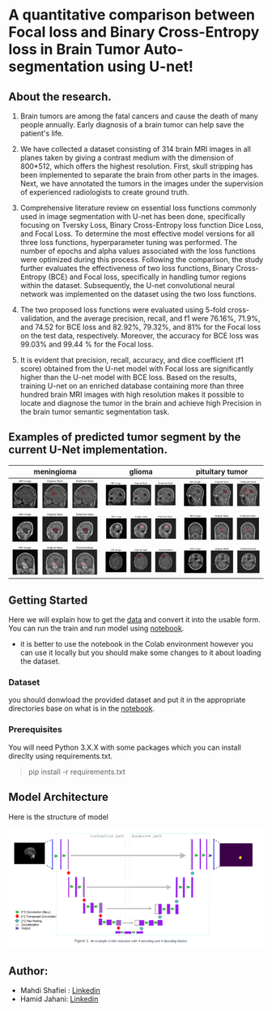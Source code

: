 # A quantitative comparison between Focal loss and Binary Cross-Entropy loss in Brain Tumor Auto-segmentation using U-net!

## About the research.
1. Brain tumors are among the fatal cancers and cause the death of many people annually. Early diagnosis of a brain tumor can help save the patient's life.

2. We have collected a dataset consisting of 314 brain MRI images in all planes taken by giving a contrast medium with the dimension of 800*512, which offers the highest resolution. First, skull stripping has been implemented to separate the brain from other parts in the images. Next, we have annotated the tumors in the images under the supervision of experienced radiologists to create ground truth. 

3. Comprehensive literature review on essential loss functions commonly used in image segmentation with U-net has been done, specifically focusing on Tversky Loss, Binary Cross-Entropy loss function Dice Loss, and Focal Loss. To determine the most effective model versions for all three loss functions, hyperparameter tuning was performed. The number of epochs and alpha values associated with the loss functions were optimized during this process. Following the comparison, the study further evaluates the effectiveness of two loss functions, Binary Cross-Entropy (BCE) and Focal loss, specifically in handling tumor regions within the dataset. Subsequently, the U-net convolutional neural network was implemented on the dataset using the two loss functions.

4. The two proposed loss functions were evaluated using 5-fold cross-validation, and the average precision, recall, and f1 were 76.16%, 71.9%, and 74.52 for BCE loss and 82.92%, 79.32%, and 81% for the Focal loss on the test data, respectively. Moreover, the accuracy for BCE loss was 99.03% and 99.44 % for the Focal loss.
5. It is evident that precision, recall, accuracy, and dice coefficient (f1 score) obtained from the U-net model with Focal loss are significantly higher than the U-net model with BCE loss. Based on the results, training U-net on an enriched database containing more than three hundred brain MRI images with high resolution makes it possible to locate and diagnose the tumor in the brain and achieve high Precision in the brain tumor semantic segmentation task.

## Examples of predicted tumor segment by the current U-Net implementation.
meningioma       	  | glioma		| 	pituitary tumor             
:-------------------------:|:-------------------------:|:------------------------:
![](samples/sample1.png)  |  ![](samples/sample2.png)		| ![](samples/sample3.png)
![](samples/sample4.png)  |  ![](samples/sample5.png)		| ![](samples/sample6.png) 
![](samples/sample7.png)  |  ![](samples/sample8.png)		| ![](samples/sample9.png) 

## Getting Started
Here we will explain how to get the [data](https://drive.google.com/drive/folders/13Odglap6pPoqptcc-JkKrAXRTf1RPdxQ?usp=sharing) and convert it into the usable form. You can run the train and run model using [notebook](https://github.com/mahdishafiei/Brain-Tomur-Semantic-segmentation/blob/main/Unet_training_and_coefficients.ipynb).
* it is better to use the notebook in the Colab environment however you can use it locally but you should make some changes to it about loading the dataset.
### Dataset
you should donwload the provided dataset and put it in the appropriate directories base on what is in the [notebook](https://github.com/mahdishafiei/Brain-Tomur-Semantic-segmentation/blob/main/Unet_training_and_coefficients.ipynb).
### Prerequisites
You will need Python 3.X.X with some packages which you can install direclty using requirements.txt.
> pip install -r requirements.txt
## Model Architecture
Here is the structure of model

![model](images/Model.png)

## Author:
* Mahdi Shafiei : [Linkedin](https://www.linkedin.com/in/mahdi-shafiei-bb4a531b7/)
* Hamid Jahani: [Linkedin](https://www.linkedin.com/in/hamid-jahani/)